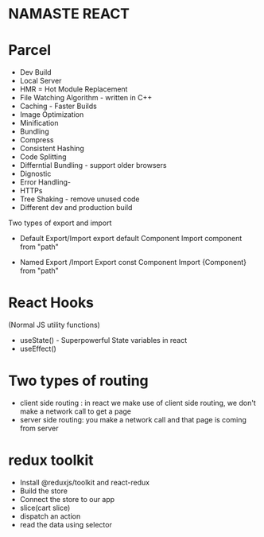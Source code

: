 # NAMASTE REACT

# Parcel

- Dev Build
- Local Server
- HMR = Hot Module Replacement
- File Watching Algorithm - written in C++
- Caching - Faster Builds
- Image Optimization
- Minification
- Bundling
- Compress
- Consistent Hashing
- Code Splitting
- Differntial Bundling - support older browsers
- Dignostic
- Error Handling-
- HTTPs
- Tree Shaking - remove unused code
- Different dev and production build

Two types of export and import

- Default Export/Import
  export default Component
  Import component from "path"

- Named Export /Import
  Export const Component
  Import {Component} from "path"

# React Hooks

(Normal JS utility functions)

- useState() - Superpowerful State variables in react
- useEffect()

# Two types of routing

- client side routing : in react we make use of client side routing, we don't make a network call to get a page
- server side routing: you make a network call and that page is coming from server


# redux toolkit
- Install @reduxjs/toolkit and react-redux
- Build the store
- Connect the store to our app
- slice(cart slice)
- dispatch an action
- read the data using selector